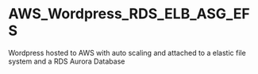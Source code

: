 # AWS_Wordpress_RDS_ELB_ASG_EFS
Wordpress hosted to AWS with auto scaling and attached to a elastic file system and a RDS Aurora Database
